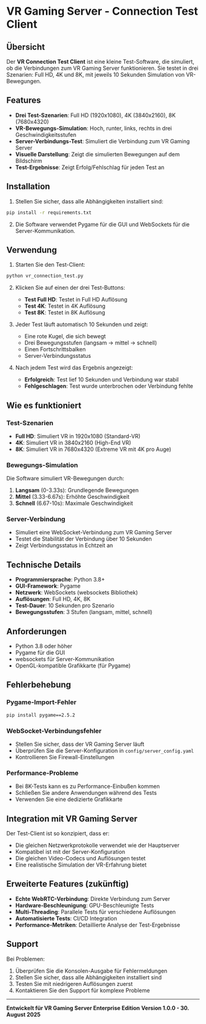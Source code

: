# VR Gaming Server - Connection Test Client

## Übersicht

Der **VR Connection Test Client** ist eine kleine Test-Software, die simuliert, ob die Verbindungen zum VR Gaming Server funktionieren. Sie testet in drei Szenarien: Full HD, 4K und 8K, mit jeweils 10 Sekunden Simulation von VR-Bewegungen.

## Features

- **Drei Test-Szenarien**: Full HD (1920x1080), 4K (3840x2160), 8K (7680x4320)
- **VR-Bewegungs-Simulation**: Hoch, runter, links, rechts in drei Geschwindigkeitsstufen
- **Server-Verbindungs-Test**: Simuliert die Verbindung zum VR Gaming Server
- **Visuelle Darstellung**: Zeigt die simulierten Bewegungen auf dem Bildschirm
- **Test-Ergebnisse**: Zeigt Erfolg/Fehlschlag für jeden Test an

## Installation

1. Stellen Sie sicher, dass alle Abhängigkeiten installiert sind:
```bash
pip install -r requirements.txt
```

2. Die Software verwendet Pygame für die GUI und WebSockets für die Server-Kommunikation.

## Verwendung

1. Starten Sie den Test-Client:
```bash
python vr_connection_test.py
```

2. Klicken Sie auf einen der drei Test-Buttons:
   - **Test Full HD**: Testet in Full HD Auflösung
   - **Test 4K**: Testet in 4K Auflösung
   - **Test 8K**: Testet in 8K Auflösung

3. Jeder Test läuft automatisch 10 Sekunden und zeigt:
   - Eine rote Kugel, die sich bewegt
   - Drei Bewegungsstufen (langsam → mittel → schnell)
   - Einen Fortschrittsbalken
   - Server-Verbindungsstatus

4. Nach jedem Test wird das Ergebnis angezeigt:
   - **Erfolgreich**: Test lief 10 Sekunden und Verbindung war stabil
   - **Fehlgeschlagen**: Test wurde unterbrochen oder Verbindung fehlte

## Wie es funktioniert

### Test-Szenarien
- **Full HD**: Simuliert VR in 1920x1080 (Standard-VR)
- **4K**: Simuliert VR in 3840x2160 (High-End VR)
- **8K**: Simuliert VR in 7680x4320 (Extreme VR mit 4K pro Auge)

### Bewegungs-Simulation
Die Software simuliert VR-Bewegungen durch:
1. **Langsam** (0-3.33s): Grundlegende Bewegungen
2. **Mittel** (3.33-6.67s): Erhöhte Geschwindigkeit
3. **Schnell** (6.67-10s): Maximale Geschwindigkeit

### Server-Verbindung
- Simuliert eine WebSocket-Verbindung zum VR Gaming Server
- Testet die Stabilität der Verbindung über 10 Sekunden
- Zeigt Verbindungsstatus in Echtzeit an

## Technische Details

- **Programmiersprache**: Python 3.8+
- **GUI-Framework**: Pygame
- **Netzwerk**: WebSockets (websockets Bibliothek)
- **Auflösungen**: Full HD, 4K, 8K
- **Test-Dauer**: 10 Sekunden pro Szenario
- **Bewegungsstufen**: 3 Stufen (langsam, mittel, schnell)

## Anforderungen

- Python 3.8 oder höher
- Pygame für die GUI
- websockets für Server-Kommunikation
- OpenGL-kompatible Grafikkarte (für Pygame)

## Fehlerbehebung

### Pygame-Import-Fehler
```bash
pip install pygame==2.5.2
```

### WebSocket-Verbindungsfehler
- Stellen Sie sicher, dass der VR Gaming Server läuft
- Überprüfen Sie die Server-Konfiguration in `config/server_config.yaml`
- Kontrollieren Sie Firewall-Einstellungen

### Performance-Probleme
- Bei 8K-Tests kann es zu Performance-Einbußen kommen
- Schließen Sie andere Anwendungen während des Tests
- Verwenden Sie eine dedizierte Grafikkarte

## Integration mit VR Gaming Server

Der Test-Client ist so konzipiert, dass er:
- Die gleichen Netzwerkprotokolle verwendet wie der Hauptserver
- Kompatibel ist mit der Server-Konfiguration
- Die gleichen Video-Codecs und Auflösungen testet
- Eine realistische Simulation der VR-Erfahrung bietet

## Erweiterte Features (zukünftig)

- **Echte WebRTC-Verbindung**: Direkte Verbindung zum Server
- **Hardware-Beschleunigung**: GPU-Beschleunigte Tests
- **Multi-Threading**: Parallele Tests für verschiedene Auflösungen
- **Automatisierte Tests**: CI/CD Integration
- **Performance-Metriken**: Detaillierte Analyse der Test-Ergebnisse

## Support

Bei Problemen:
1. Überprüfen Sie die Konsolen-Ausgabe für Fehlermeldungen
2. Stellen Sie sicher, dass alle Abhängigkeiten installiert sind
3. Testen Sie mit niedrigeren Auflösungen zuerst
4. Kontaktieren Sie den Support für komplexe Probleme

---

**Entwickelt für VR Gaming Server Enterprise Edition**
**Version 1.0.0 - 30. August 2025**
